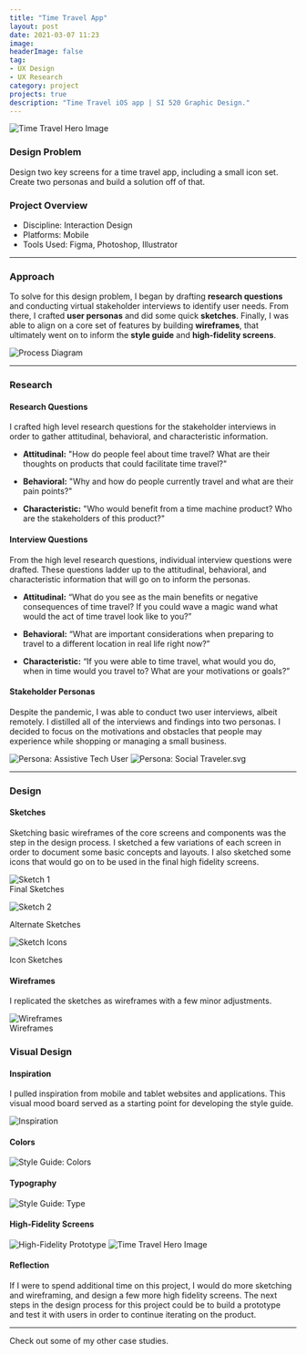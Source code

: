 ```yaml
---
title: "Time Travel App"
layout: post
date: 2021-03-07 11:23
image:
headerImage: false
tag:
- UX Design
- UX Research
category: project
projects: true
description: "Time Travel iOS app | SI 520 Graphic Design."
---
```


<img src="https://nicholasgiles.com/assets/images/timetravel/heroimage.png" alt="Time Travel Hero Image" class = "bigger-image"/>

### Design Problem

Design two key screens for a time travel app, including a small icon set. Create two personas and build a solution off of that.

### Project Overview
* Discipline: Interaction Design
* Platforms: Mobile
* Tools Used: Figma, Photoshop, Illustrator

---

### Approach

To solve for this design problem, I began by drafting **research questions** and conducting virtual stakeholder interviews to identify user needs. From there, I crafted **user personas** and did some quick **sketches**. Finally, I was able to align on a core set of features by building **wireframes**, that ultimately went on to inform the **style guide** and **high-fidelity screens**.

<img src="https://nicholasgiles.com/assets/images/timetravel/process-diagram.svg" alt="Process Diagram" class = "bigger-image"/>

---

### Research

#### Research Questions

I crafted high level research questions for the stakeholder interviews in order to gather attitudinal, behavioral, and characteristic information.

* **Attitudinal:** "How do people feel about time travel? What are their thoughts on products that could facilitate time travel?"

* **Behavioral:** "Why and how do people currently travel and what are their pain points?"

* **Characteristic:** "Who would benefit from a time machine product? Who are the stakeholders of this product?"


#### Interview Questions

From the high level research questions, individual interview questions were drafted. These questions ladder up to the attitudinal, behavioral, and characteristic information that will go on to inform the personas.

* **Attitudinal:** “What do you see as the main benefits or negative consequences of time travel? If you could wave a magic wand what would the act of time travel look like to you?”

* **Behavioral:** “What are important considerations when preparing to travel to a different location in real life right now?”

* **Characteristic:** “If you were able to time travel, what would you do, when in time would you travel to? What are your motivations or goals?”

#### Stakeholder Personas

Despite the pandemic, I was able to conduct two user interviews, albeit remotely. I distilled all of the interviews and findings into two personas. I decided to focus on the motivations and obstacles that people may experience while shopping or managing a small business.

<img src="https://nicholasgiles.com/assets/images/timetravel/persona_assistive-tech-user.svg" alt="Persona: Assistive Tech User" class = "bigger-image"/>

<img src="https://nicholasgiles.com/assets/images/timetravel/persona_social-traveler.svg" alt="Persona: Social Traveler.svg" class = "bigger-image"/>

---

### Design

#### Sketches

Sketching basic wireframes of the core screens and components was the step in the design process. I sketched a few variations of each screen in order to document some basic concepts and layouts. I also sketched some icons that would go on to be used in the final high fidelity screens.

<img src="https://nicholasgiles.com/assets/images/timetravel/sketch1.png" alt="Sketch 1" class = "partialwidth"/>
<figcaption>Final Sketches</figcaption>

<img src="https://nicholasgiles.com/assets/images/timetravel/sketch2.png" alt="Sketch 2" class = "partialwidth"/></p>
<figcaption>Alternate Sketches</figcaption>

<img src="https://nicholasgiles.com/assets/images/timetravel/sketch_icons.png" alt="Sketch Icons" class = "partialwidth"/></p>
<figcaption>Icon Sketches</figcaption>

#### Wireframes

I replicated the sketches as wireframes with a few minor adjustments.

<img src="https://nicholasgiles.com/assets/images/timetravel/wireframes.svg" alt="Wireframes" class = "bigger-image"/>
<figcaption>Wireframes</figcaption>

### Visual Design

#### Inspiration

I pulled inspiration from mobile and tablet websites and applications. This visual mood board served as a starting point for developing the style guide.

<img src="https://nicholasgiles.com/assets/images/timetravel/inspo.svg" alt="Inspiration" class = "bigger-image"/>

#### Colors
<img src="https://nicholasgiles.com/assets/images/timetravel/style-guide-colors.svg" alt="Style Guide: Colors" class = "bigger-image"/></p>

#### Typography
<img src="https://nicholasgiles.com/assets/images/timetravel/style-guide-type.svg" alt="Style Guide: Type" class = "bigger-image"/></p>


#### High-Fidelity Screens

<img src="https://nicholasgiles.com/assets/images/timetravel/hifi.svg" alt="High-Fidelity Prototype" class = "bigger-image"/>

<img src="https://nicholasgiles.com/assets/images/timetravel/product_marketing_slide.svg" alt="Time Travel Hero Image" class = "bigger-image"/>

#### Reflection

If I were to spend additional time on this project, I would do more sketching and wireframing, and design a few more high fidelity screens. The next steps in the design process for this project could be to build a prototype and test it with users in order to continue iterating on the product.

---

Check out some of my other <span class="evidence"><a href="https://nicholasgiles.com/projects/" style="text-decoration: none">case studies</a></span>.
